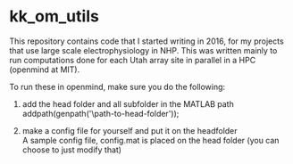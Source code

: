 # kk_om_utils
This repository contains code that I started writing in 2016, for my projects that use large scale electrophysiology in NHP. This was written mainly to run computations done for each Utah array site in parallel in a HPC (openmind at MIT).  

To run these in openmind, make sure you do the following:<br/>

1. add the head folder and all subfolder in the MATLAB path<br/>
       addpath(genpath('\path-to-head-folder'));<br/>
       
2. make a config file for yourself and put it on the headfolder<br/>
A sample config file, config.mat is placed on the head folder (you can choose to just modify that)

